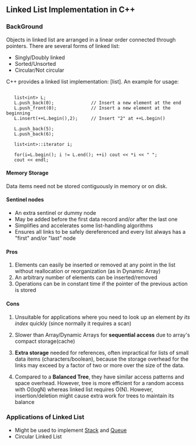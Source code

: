 
Linked List Implementation in C++ 
------------

### BackGround

Objects in linked list are arranged in a linear order connected through pointers. There are several forms 
of linked list:

* Singly/Doubly linked
* Sorted/Unsorted
* Circular/Not circular


C++ provides a linked list implementation: [list]. An example for usage:

~~~

   list<int> L;
   L.push_back(0);              // Insert a new element at the end
   L.push_front(0);             // Insert a new element at the beginning
   L.insert(++L.begin(),2);     // Insert "2" at ++L.begin()

   L.push_back(5);
   L.push_back(6);
 
   list<int>::iterator i;

   for(i=L.begin(); i != L.end(); ++i) cout << *i << " ";
   cout << endl;

~~~


#### Memory Storage

Data items need not be stored contiguously in memory or on disk.


#### Sentinel nodes

* An extra sentinel or dummy node 
* May be added before the first data record and/or after the last one
* Simplifies and accelerates some list-handling algorithms
* Ensures all links to be safely dereferenced and every list always has a "first" and/or "last" node


#### Pros

1. Elements can easily be inserted or removed at any point in the list without reallocation or reorganization (as in Dynamic Array)
2. An arbitrary number of elements can be inserted/removed 
3. Operations can be in constant time if the pointer of the previous action is stored

#### Cons

1. Unsuitable for applications where you need to look up an element *by its index* quickly (since normally it requires a scan)

2. Slower than Array/Dynamic Arrays for **sequential access** due to array's compact storage(cache)

3. **Extra storage** needed for references, often impractical for lists of small data items (characters/boolean),
 because the storage overhead for the links may exceed by a factor of two or more over the size of the data.
	
4. Compared to a **Balanced Tree**, they have similar access patterns and space overhead. However, tree is more
efficient for a random access with O(logN) whereas linked list requires O(N). However, insertion/deletion might
cause extra work for trees to maintain its balance	



### Applications of Linked List

* Might be used to implement [Stack][1] and [Queue][2]
* Circular Linked List


[1]: http://en.wikipedia.org/wiki/Stack_(abstract_data_type)
[2]: http://en.wikipedia.org/wiki/Queue_(abstract_data_type)



